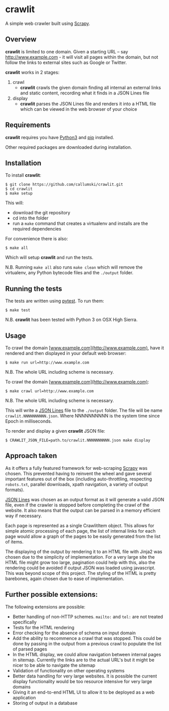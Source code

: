# crawlit
A simple web crawler built using [Scrapy](https://scrapy.org/).



## Overview

**crawlit** is limited to one domain. Given a starting URL – say http://www.example.com - it will visit all pages within the domain, but not follow the links to external sites such as Google or Twitter.

**crawlit** works in 2 stages:

1. crawl
	* **crawlit** crawls the given domain finding all internal an external links and static content, recording what it finds in a JSON Lines file
2. display
	* **crawlit** parses the JSON Lines file and renders it into a HTML file which can be viewed in the web browser of your choice

## Requirements
**crawlit** requires you have [Python3](https://www.python.org/downloads/) and [pip](https://pypi.org/project/pip/) installed.

Other required packages are downloaded during installation.

## Installation
To install **crawlit**:

```
$ git clone https://github.com/callumski/crawlit.git
$ cd crawlit
$ make setup
```
This will:

* download the git repository
* cd into the folder
* run a ```make``` command that creates a virtualenv and installs are the required dependencies

For convenience there is also:

```
$ make all
```
Which will setup **crawlit** and run the tests.

N.B. Running  ```make all``` also runs ```make clean``` which will remove the virtualenv, any Python bytecode files and the ```./output``` folder.

## Running the tests
The tests are written using [pytest](https://pytest.org). To run them:

```
$ make test
```
N.B. **crawlit** has been tested with Python 3 on OSX High Sierra.

## Usage
To crawl the domain [www.example.com](http://www.example.com), have it rendered and then displayed in your default web browser:

```
$ make run url=http://www.example.com
```
N.B. The whole URL including scheme is necessary.



To crawl the domain [www.example.com](http://www.example.com):

```
$ make crawl url=http://www.example.com
```
N.B. The whole URL including scheme is necessary.

This will write a [JSON Lines](http://jsonlines.org/) file to the ```./output``` folder. The file will be name ```crawlit.NNNNNNNNNN.json```. Where NNNNNNNNNN is the system time since Epoch in milliseconds.

To render and display a given **crawlit** JSON file:

```
$ CRAWLIT_JSON_FILE=path.to/crawlit.NNNNNNNNNN.json make display
```

## Approach taken
As it offers a fully featured framework for web-scraping [Scrapy](https://scrapy.org/) was chosen. This prevented having to reinvent the wheel and gave several important features out of the box (including auto-throttling, respecting ```robots.txt```, parallel downloads, xpath navigation, a variety of output formats).

[JSON Lines](http://jsonlines.org/) was chosen as an output format as it will generate a valid JSON file, even if the crawler is stopped before completing the crawl of the website. It also means that the output can be parsed in a memory efficient way if necessary.

Each page is represented as a single CrawlitItem object. This allows for simple atomic processing of each page, the list of internal links for each page would allow a graph of the pages to be easily generated from the list of items.

The displaying of the output by rendering it to an HTML file with Jinja2 was chosen due to the simplicity of implementation. For a very large site the HTML file might grow too large, pagination could help with this, also the rendering could be avoided if output JSON was loaded using javascript. This was beyond scope of this project. The styling of the HTML is pretty barebones, again chosen due to ease of implementation.


## Further possible extensions:

The following extensions are possible:

* Better handling of non-HTTP schemes. ```mailto:``` and ```tel:``` are not treated specifically
* Tests for the HTML rendering
* Error checking for the absence of schema on input domain
* Add the ability to recommence a crawl that was stopped. This could be done by passing in the output from a previous crawl to populate the list of parsed pages
* In the HTML display, we could allow navigation between internal pages in sitemap. Currently the links are to the actual URL's but it might be nicer to be able to navigate the sitemap
* Validation of functionality on other operating systems
* Better data handling for very large websites. It is possible the current display functionality would be too resource intensive for very large domains
* Giving it an end-to-end HTML UI to allow it to be deployed as a web application
* Storing of output in a database
